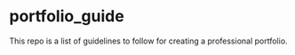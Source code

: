 # portfolio_guide
This repo is a list of guidelines to follow for creating a professional portfolio.
